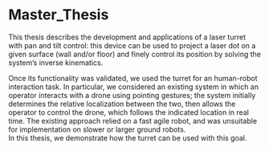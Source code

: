 # Master_Thesis
This thesis describes the development and applications of a laser turret with pan and tilt control: this device can be used to project a laser dot on a given surface (wall and/or floor) and finely control its position by solving the system’s inverse kinematics.

Once its functionality was validated, we used the turret for an human-robot interaction task.  In particular, we considered an existing system in which an operator interacts with a drone using pointing gestures; the system initially determines the relative localization between the two, then allows the operator to control the drone, which follows the indicated location in real time. The existing approach relied on a fast agile robot, and was unsuitable for implementation on slower or larger ground robots.  
In this thesis, we demonstrate how the turret can be used with this goal.
